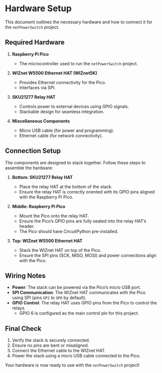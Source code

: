 # Hardware Setup

This document outlines the necessary hardware and how to connect it for the `netPowerSwitch` project.

## Required Hardware

1. **Raspberry Pi Pico**
   - The microcontroller used to run the `netPowerSwitch` project.

2. **WIZnet W5500 Ethernet HAT (WIZnet5K)**
   - Provides Ethernet connectivity for the Pico.
   - Interfaces via SPI.

3. **SKU21277 Relay HAT**
   - Controls power to external devices using GPIO signals.
   - Stackable design for seamless integration.

4. **Miscellaneous Components**
   - Micro USB cable (for power and programming).
   - Ethernet cable (for network connectivity).

## Connection Setup

The components are designed to stack together. Follow these steps to assemble the hardware:

1. **Bottom: SKU21277 Relay HAT**
   - Place the relay HAT at the bottom of the stack.
   - Ensure the relay HAT is correctly oriented with its GPIO pins aligned with the Raspberry Pi Pico.

2. **Middle: Raspberry Pi Pico**
   - Mount the Pico onto the relay HAT.
   - Ensure the Pico’s GPIO pins are fully seated into the relay HAT’s header.
   - The Pico should have CircuitPython pre-installed.

3. **Top: WIZnet W5500 Ethernet HAT**
   - Stack the WIZnet HAT on top of the Pico.
   - Ensure the SPI pins (SCK, MISO, MOSI) and power connections align with the Pico.

## Wiring Notes

- **Power**: The stack can be powered via the Pico’s micro USB port.
- **SPI Communication**: The WIZnet HAT communicates with the Pico using SPI (pins `GP2` to `GP6` by default).
- **GPIO Control**: The relay HAT uses GPIO pins from the Pico to control the relays.
  - GPIO 6 is configured as the main control pin for this project.

## Final Check

1. Verify the stack is securely connected.
2. Ensure no pins are bent or misaligned.
3. Connect the Ethernet cable to the WIZnet HAT.
4. Power the stack using a micro USB cable connected to the Pico.

Your hardware is now ready to use with the `netPowerSwitch` project!


